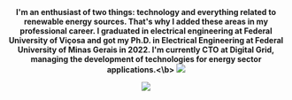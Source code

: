 <div align="center">
  <b>I'm an enthusiast of two things: technology and everything related to renewable energy sources. That's why I added these areas in my professional career. I graduated in electrical engineering at Federal University of Viçosa and got my Ph.D. in Electrical Engineering at Federal University of Minas Gerais in 2022. I'm currently CTO at Digital Grid, managing the development of technologies for energy sector applications.<\b>  
  <a href="www.linkedin.com/in/lucas-santana-xavier-94158b127"><img src="https://github-readme-stats.vercel.app/api?username=lsantx&show_icons=true&count_private=true&theme=dark"></a>
  
  <a href="www.linkedin.com/in/lucas-santana-xavier-94158b127"><img src="https://github-readme-stats.vercel.app/api/top-langs/?username=lsantx&hide=MATLAB&layout=Demo"></a>
 
